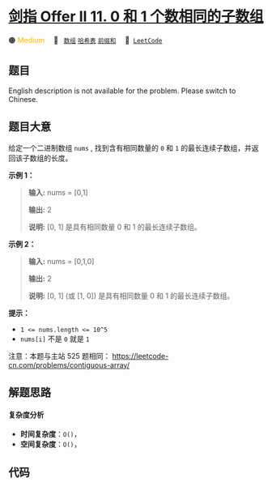 # [剑指 Offer II 11. 0 和 1 个数相同的子数组](https://leetcode.cn/problems/A1NYOS)

🟠 <font color=#ffb800>Medium</font>&emsp; 🔖&ensp; [`数组`](/outline/tag/array.md) [`哈希表`](/outline/tag/hash-table.md) [`前缀和`](/outline/tag/prefix-sum.md)&emsp; 🔗&ensp;[`LeetCode`](https://leetcode.cn/problems/A1NYOS)

## 题目

English description is not available for the problem. Please switch to
Chinese.


## 题目大意

给定一个二进制数组 `nums` , 找到含有相同数量的 `0` 和 `1` 的最长连续子数组，并返回该子数组的长度。



**示例 1：**

> 
> 
> 
> 
> 
> **输入:** nums = [0,1]
> 
> **输出:** 2
> 
> **说明:** [0, 1] 是具有相同数量 0 和 1 的最长连续子数组。

**示例 2：**

> 
> 
> 
> 
> 
> **输入:** nums = [0,1,0]
> 
> **输出:** 2
> 
> **说明:** [0, 1] (或 [1, 0]) 是具有相同数量 0 和 1 的最长连续子数组。



**提示：**

  * `1 <= nums.length <= 10^5`
  * `nums[i]` 不是 `0` 就是 `1`



注意：本题与主站 525 题相同： <https://leetcode-cn.com/problems/contiguous-array/>


## 解题思路

#### 复杂度分析

- **时间复杂度**：`O()`，
- **空间复杂度**：`O()`，

## 代码

```javascript

```